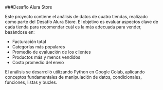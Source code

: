 ###Desafío Alura Store

Este proyecto contiene el análisis de datos de cuatro tiendas, realizado como parte del Desafío Alura Store. El objetivo es evaluar aspectos clave de cada tienda para recomendar cuál es la más adecuada para vender, basándose en:
- Facturación total
- Categorías más populares
- Promedio de evaluación de los clientes
- Productos más y menos vendidos
- Costo promedio del envío

El análisis se desarrolló utilizando Python en Google Colab, aplicando conceptos fundamentales de manipulación de datos, condicionales, funciones, listas y bucles.
